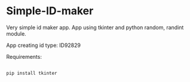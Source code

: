# Simple-ID-maker
Very simple id maker app. App using tkinter and python random, randint module.

App creating id type: ID92829

Requirements:
##
    pip install tkinter

